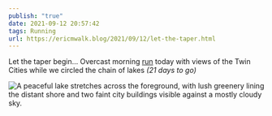 ```yaml
---
publish: "true"
date: 2021-09-12 20:57:42
tags: Running
url: https://ericmwalk.blog/2021/09/12/let-the-taper.html
---
```


Let the taper begin… Overcast morning [run](https://www.strava.com/activities/5949776575) today with views of the Twin Cities while we circled the chain of lakes
*(21 days to go)*


![A peaceful lake stretches across the foreground, with lush greenery lining the distant shore and two faint city buildings visible against a mostly cloudy sky.](https://ericmwalk.blog/uploads/2021/2384404932.jpg)